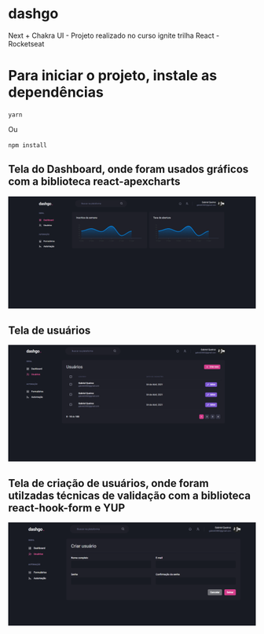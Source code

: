 # dashgo
Next + Chakra UI - Projeto realizado no curso ignite trilha React - Rocketseat

# Para iniciar o projeto, instale as dependências

``
  yarn 
``
<p>Ou</p>  

``
npm install
``

## Tela do Dashboard, onde foram usados gráficos com a biblioteca react-apexcharts
![alt text](github/dashboard.png)

## Tela de usuários
![alt text](github/users.png)

## Tela de criação de usuários, onde foram utilzadas técnicas de validação com a biblioteca react-hook-form e YUP
![alt text](github/createUser.png)
